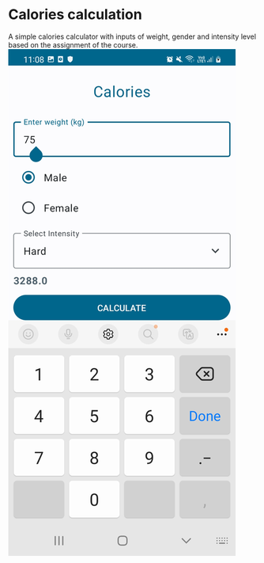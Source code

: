 # Calories calculation
A simple calories calculator with inputs of weight, gender and intensity level based on the assignment of the course.
![Calories](https://github.com/Nguyen-Thi-HuyenK/Calories/blob/master/assets/Calories.jpg)
